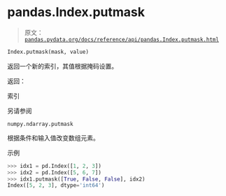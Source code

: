 # pandas.Index.putmask

> 原文：[`pandas.pydata.org/docs/reference/api/pandas.Index.putmask.html`](https://pandas.pydata.org/docs/reference/api/pandas.Index.putmask.html)

```py
Index.putmask(mask, value)
```

返回一个新的索引，其值根据掩码设置。

返回：

索引

另请参阅

`numpy.ndarray.putmask`

根据条件和输入值改变数组元素。

示例

```py
>>> idx1 = pd.Index([1, 2, 3])
>>> idx2 = pd.Index([5, 6, 7])
>>> idx1.putmask([True, False, False], idx2)
Index([5, 2, 3], dtype='int64') 
```
